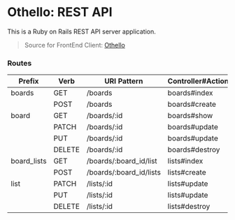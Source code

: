 # Othello: REST API

This is a Ruby on Rails REST API server application.

> Source for FrontEnd Client: [Othello](https://github.com/Suyious/Othello)

### Routes
| Prefix  | Verb  | URI Pattern  | Controller#Action |
|---|---|---|---|
|  boards | GET  |  /boards |  boards#index 
| | POST |  /boards | boards#create 
| board | GET | /boards/:id | boards#show
| | PATCH | /boards/:id | boards#update
| | PUT | /boards/:id | boards#update
| | DELETE | /boards/:id | boards#destroy
| board_lists | GET | /boards/:board_id/list | lists#index
| | POST | /boards/:board_id/lists | lists#create
| list | PATCH | /lists/:id | lists#update
| | PUT | /lists/:id | lists#update
| | DELETE | /lists/:id | lists#destroy